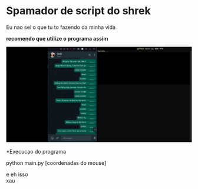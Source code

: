 # Spamador de script do shrek

Eu nao sei o que tu to fazendo da minha vida

**recomendo que utilize o programa assim**

<img src="img.png">

*Execucao do programa

python main.py [coordenadas do mouse]

e eh isso
<br>
xau